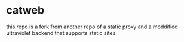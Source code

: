 # catweb
this repo is a fork from another repo of a static proxy and a moddified ultraviolet backend that supports static sites.
